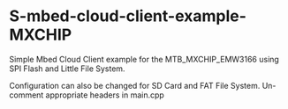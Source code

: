 # S-mbed-cloud-client-example-MXCHIP

Simple Mbed Cloud Client example for the MTB_MXCHIP_EMW3166 using SPI Flash and Little File System.

Configuration can also be changed for SD Card and FAT File System. Un-comment appropriate headers in main.cpp

